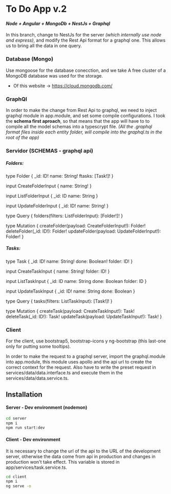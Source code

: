 # To Do App v.2
#### _Node + Angular + MongoDb + NestJs + Graphql_
In this branch, change to NestJs for the server _(which internally use node and express)_, and modify the Rest Api format for a graphql one. This allows us to bring all the data in one query.

### Database (Mongo)
Use mongoose for the database conecction, and we take 
A free cluster of a MongoDB database was used for the storage.
- Of this website -> https://cloud.mongodb.com/ 

### GraphQl 
In order to make the change from Rest Api to graphql, we need to inject graphql module in app.module, and set some compile configurations.
I took the **schema first aproach**, so that means that the app will have to to compile all the model schemas into a typescrypt file.
_(All the .graphql format files inside each entity folder, will compile into the graphql.ts in the root of the app)_ 

### Servidor (SCHEMAS - graphql api)
##### Folders:
type Folder {
  _id: ID!
  name: String!
  ftasks: [Task!]!
}

input CreateFolderInput {
  name: String!
}

input ListFolderInput {
  _id: ID
  name: String
}

input UpdateFolderInput {
  _id: ID!
  name: String!
}

type Query {
  folders(filters: ListFolderInput): [Folder!]!
}

type Mutation {
  createFolder(payload: CreateFolderInput!): Folder!
  deleteFolder(_id: ID!): Folder!
  updateFolder(payload: UpdateFolderInput!): Folder!
}

##### Tasks:
type Task {
  _id: ID!
  name: String!
  done: Boolean!
  folder: ID!
}

input CreateTaskInput {
  name: String!
  folder: ID!
}

input ListTaskInput {
  _id: ID
  name: String
  done: Boolean
  folder: ID
}

input UpdateTaskInput {
  _id: ID!
  name: String
  done: Boolean
}

type Query {
  tasks(filters: ListTaskInput): [Task!]!
}

type Mutation {
  createTask(payload: CreateTaskInput!): Task!
  deleteTask(_id: ID!): Task!
  updateTask(payload: UpdateTaskInput!): Task!
}

### Client
For the client, use bootstrap5, bootstrap-icons y ng-bootstrap (this last-one only for putting some tooltips).

In order to make the request to a graphql server, import the graphql.module into app.module, this module uses apollo and the api url to create the correct context for the request.
Also have to write the preset request in services/data/data.interface.ts and execute them in the services/data/data.service.ts.

## Installation
#### Server - Dev environment (nodemon)

```sh
cd server
npm i
npm run start:dev 
```
#### Client - Dev environment
It is necessary to change the url of the api to the URL of the development server, otherwise the data come from api in production and changes in production won't take effect. This variable is stored in app/services/task.service.ts.

```sh
cd client
npm i
ng serve -o
```

